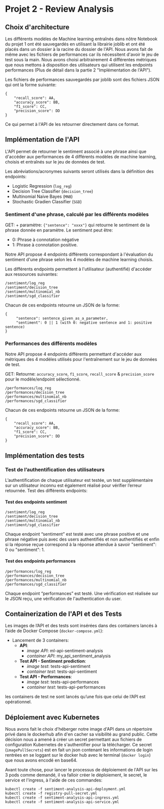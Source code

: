 # Projet 2 - Review Analysis

## Choix d'architecture

Les différents modèles de Machine learning entraînés dans nôtre Notebook du projet 1 ont été sauvegardés en utilisant la librairie joblib et ont été placés dans un dossier à la racine du dossier de l'API. Nous avons fait de même avec les fichiers de performances car ils nécessitent d'avoir le jeu de test sous la main. Nous avons choisi arbitrairement 4 différentes métriques que nous mettons à disposition des utilisateurs qui utilisent les endpoints performances (Plus de détail dans la partie 2 "Implémentation de l'API").

Les fichiers de performances sauvegardés par joblib sont des fichiers JSON qui ont la forme suivante:
```
{
    "recall_score": AA,
    "accuracy_score": BB,
    "f1_score": CC,
    "precision_score": DD
}
```

Ce qui permet à l'API de les retourner directement dans ce format.

## Implémentation de l'API

L'API permet de retourner le sentiment associé à une phrase ainsi que d'accéder aux performances de 4 différents modèles de machine learning, choisis et entraînés sur le jeu de données de test.

Les abréviations/acronymes suivants seront utilisés dans la définition des endpoints:
- Logistic Regression (`log_reg`)
- Decision Tree Classifier (`decision_tree`)
- Multinomial Naive Bayes (`MNB`)
- Stochastic Gradien Classifier (`SGD`) 

### Sentiment d'une phrase, calculé par les différents modèles

GET: + paramètre: `{"sentence": "xxxx"}` qui retourne le sentiment de la phrase donnée en paramètre. Le sentiment peut être:
* 0: Phrase à connotation négative
* 1: Phrase à connotation positive. 

Notre API propose 4 endpoints différents correspondant à l'évaluation du sentiment d'une phrase selon les 4 modèles de machine learning choisis.

Les différents endpoints permettent à l'utilisateur (authentifié) d'accéder aux ressources suivantes:
```
/sentiment/log_reg
/sentiment/decision_tree
/sentiment/multinomial_nb
/sentiment/sgd_classifier
```

Chacun de ces endpoints retourne un JSON de la forme:

```
{
     "sentence": sentence_given_as_a_parameter,
     "sentiment": 0 || 1 (with 0: negative sentence and 1: positive sentence)
}
```

### Performances des différents modèles

Notre API propose 4 endpoints différents permettant d'accéder aux métriques des 4 modèles utilisés pour l'entraînement sur le jeu de données de test.

GET: Retourne: `accuracy_score`, `f1_score`, `recall_score` & `precision_score` pour le modèle/endpoint sélectionné.
```
/performances/log_reg
/performances/decision_tree
/performances/multinomial_nb
/performances/sgd_classifier
```

Chacun de ces endpoints retourne un JSON de la forme:
```
{
    "recall_score": AA,
    "accuracy_score": BB,
    "f1_score": CC,
    "precision_score": DD
}
```

## Implémentation des tests

### Test de l’authentification des utilisateurs

L’authentification de chaque utilisateur est testée, un test supplémentaire sur un utilisateur inconnu est également réalisé pour vérifier l’erreur retournée.
Test des différents endpoints:

#### Test des endpoints sentiment

```
/sentiment/log_reg
/sentiment/decision_tree
/sentiment/multinomial_nb
/sentiment/sgd_classifier
```

Chaque endpoint “sentiment” est testé avec une phrase positive et une phrase négative puis avec des users authentifiés et non authentifiés et enfin si la réponse reçue correspond à la réponse attendue à savoir "sentiment": 0 ou "sentiment": 1.

#### Test des endpoints performances

```
/performances/log_reg
/performances/decision_tree
/performances/multinomial_nb
/performances/sgd_classifier
```
Chaque endpoint “performances” est testé. Une vérification est réalisée sur le JSON reçu, une vérification de l'authentication du user.

## Containerization de l'API et des Tests

Les images de l’API et des tests sont insérées dans des containers lancés à l’aide de Docker Compose (`docker-compose.yml`):
- Lancement de 3 containers:
    - **API**:
        - *image API*: ml-api-sentiment-analysis
        - *container API*: my_api_sentiment_analysis
    - **Test API - Sentiment prediction**:
        - *image test*: tests-api-sentiment
        - *container test*: tests-api-sentiment
     - **Test API - Performances**:
        - *image test*: tests-api-performances
        - *container test*: tests-api-performances

les containers de test ne sont lancés qu’une fois que celui de l’API est opérationnel.

## Déploiement avec Kubernetes

Nous avons fait le choix d'héberger notre image d'API dans un répertoire privé dans le dockerhub afin d'en cacher sa visibilité au grand public. Cette décision nous a amené à créer un secret permettant aux fichiers de configuration Kubernetes de s'authentifier pour la télécharger.
Ce secret (`imagePullSecrets`) est en fait un json contenant les informations de login rentrées en se loggant sur le docker hub avec le terminal (`docker login`) que nous avons encodé en base64.

Avant toute chose, pour lancer le processus de déploiement de l'API sur les 3 pods comme demandé, il va falloir créer le déploiement, le secret, le service et l'ingress, à l'aide de ces commandes:

```
kubectl create -f sentiment-analysis-api-deployment.yml
kubectl create -f registry-pull-secret.yml
kubectl create -f sentiment-analysis-api-ingress.yml
kubectl create -f sentiment-analysis-api-service.yml 
```
